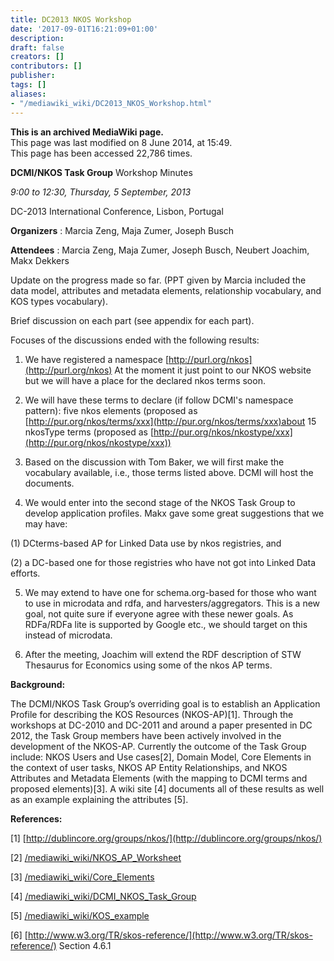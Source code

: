 ```yaml
---
title: DC2013 NKOS Workshop
date: '2017-09-01T16:21:09+01:00'
description: 
draft: false
creators: []
contributors: []
publisher: 
tags: []
aliases:
- "/mediawiki_wiki/DC2013_NKOS_Workshop.html"
---
```


 **This is an archived MediaWiki page.**  
This page was last modified on 8 June 2014, at 15:49.  
This page has been accessed 22,786 times.

**DCMI/NKOS Task Group** Workshop Minutes

_9:00 to 12:30, Thursday, 5 September, 2013_

DC-2013 International Conference, Lisbon, Portugal

**Organizers** : Marcia Zeng, Maja Zumer, Joseph Busch

**Attendees** : Marcia Zeng, Maja Zumer, Joseph Busch, Neubert Joachim, Makx Dekkers

Update on the progress made so far. (PPT given by Marcia included the data model, attributes and metadata elements, relationship vocabulary, and KOS types vocabulary).

Brief discussion on each part (see appendix for each part).

Focuses of the discussions ended with the following results:

1. We have registered a namespace [http://purl.org/nkos](http://purl.org/nkos) At the moment it just point to our NKOS website but we will have a place for the declared nkos terms soon.

2. We will have these terms to declare (if follow DCMI's namespace pattern): five nkos elements (proposed as [http://pur.org/nkos/terms/xxx](http://pur.org/nkos/terms/xxx)about 15 nkosType terms (proposed as [http://pur.org/nkos/nkostype/xxx](http://pur.org/nkos/nkostype/xxx))

3. Based on the discussion with Tom Baker, we will first make the vocabulary available, i.e., those terms listed above. DCMI will host the documents.

4. We would enter into the second stage of the NKOS Task Group to develop application profiles. Makx gave some great suggestions that we may have:

(1) DCterms-based AP for Linked Data use by nkos registries, and

(2) a DC-based one for those registries who have not got into Linked Data efforts.

5. We may extend to have one for schema.org-based for those who want to use in microdata and rdfa, and harvesters/aggregators. This is a new goal, not quite sure if everyone agree with these newer goals. As RDFa/RDFa lite is supported by Google etc., we should target on this instead of microdata.

6. After the meeting, Joachim will extend the RDF description of STW Thesaurus for Economics using some of the nkos AP terms.

**Background:**

The DCMI/NKOS Task Group’s overriding goal is to establish an Application Profile for describing the KOS Resources (NKOS-AP)[1]. Through the workshops at DC-2010 and DC-2011 and around a paper presented in DC 2012, the Task Group members have been actively involved in the development of the NKOS-AP. Currently the outcome of the Task Group include: NKOS Users and Use cases[2], Domain Model, Core Elements in the context of user tasks, NKOS AP Entity Relationships, and NKOS Attributes and Metadata Elements (with the mapping to DCMI terms and proposed elements)[3]. A wiki site [4] documents all of these results as well as an example explaining the attributes [5].

**References:**

[1] [http://dublincore.org/groups/nkos/](http://dublincore.org/groups/nkos/)

[2] [/mediawiki_wiki/NKOS\_AP\_Worksheet](/mediawiki_wiki/NKOS_AP_Worksheet)

[3] [/mediawiki_wiki/Core\_Elements](/mediawiki_wiki/Core_Elements)

[4] [/mediawiki_wiki/DCMI\_NKOS\_Task\_Group](/mediawiki_wiki/DCMI_NKOS_Task_Group)

[5] [/mediawiki_wiki/KOS\_example](/mediawiki_wiki/KOS_example)

[6] [http://www.w3.org/TR/skos-reference/](http://www.w3.org/TR/skos-reference/) Section 4.6.1

